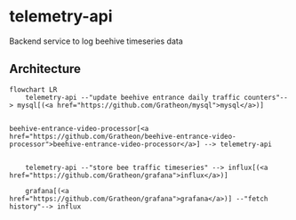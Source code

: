 # telemetry-api
Backend service to log beehive timeseries data

## Architecture

```mermaid
flowchart LR
	telemetry-api --"update beehive entrance daily traffic counters"--> mysql[(<a href="https://github.com/Gratheon/mysql">mysql</a>)]


beehive-entrance-video-processor[<a href="https://github.com/Gratheon/beehive-entrance-video-processor">beehive-entrance-video-processor</a>] --> telemetry-api


	telemetry-api --"store bee traffic timeseries" --> influx[(<a href="https://github.com/Gratheon/grafana">influx</a>)]

	grafana[(<a href="https://github.com/Gratheon/grafana">grafana</a>)] --"fetch history"--> influx
```
